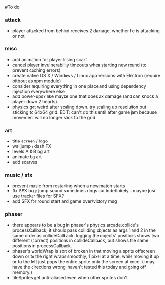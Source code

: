 #To do

### attack
* player attacked from behind receives 2 damage, whether he is attacking or not

### misc
* add animation for player losing scarf
* cancel player invulnerability timeouts when starting new round (to prevent caching errors)
* create native OS X / Windows / Linux app versions with Electron (require bitbout as npm module)
* consider requiring everything in one place and using dependency injection everywhere else
* add power-ups? like maybe one that does 2x damage (and can knock a player down 2 hearts).
* physics got weird after scaling down. try scaling up resolution but sticking to 64x64 grid. EDIT: can't do this until after game jam because movement will no longer stick to the grid.

### art
* title screen / logo
* walljump / dash FX
* levels A & B bg art
* animate bg art
* add scarves

### music / sfx
* prevent music from restarting when a new match starts
* fix SFX bug: jump sound sometimes rings out indefinitely... maybe just use tracker files for SFX?
* add SFX for round start and game over/victory msg

### phaser
* there appears to be a bug in phaser's physics.arcade.collide's processCallback; it should pass colliding objects as args 1 and 2 in the same order as collideCallback. logging the objects' positions shows two different (correct) positions in collideCallback, but shows the same positions in processCallback.
* phaser's worldWrap is sort of broken in that moving a sprite offscreen down or to the right wraps smoothly, 1 pixel at a time, while moving it up or to the left just pops the entire sprite onto the screen at once. (i may have the directions wrong, haven't tested this today and going off memory.)
* tileSprites get anti-aliased even when other sprites don't
